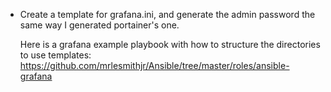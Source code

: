 - Create a template for grafana.ini, and generate the admin password the same
  way I generated portainer's one.

  Here is a grafana example playbook with how to structure the directories to use templates: https://github.com/mrlesmithjr/Ansible/tree/master/roles/ansible-grafana
 

